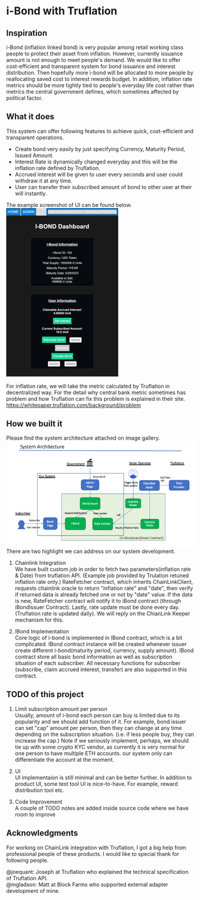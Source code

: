 # i-Bond with Truflation

## Inspiration
i-Bond (inflation linked bond) is very popular among retail working class people to protect their asset from inflation. However, currently issuance amount is not enough to meet people's demand.
We would like to offer cost-efficient and transparent system for bond issuance and interest distribution. Then hopefully more i-bond will be allocated to more people by reallocating saved cost to interest rewards budget.
In addition, inflation rate metrics should be more tightly tied to people's everyday life cost rather than metrics the central government defines, which sometimes affected by political factor.

## What it does
This system can offer following features to achieve quick, cost-efficient and transparent operations.
- Create bond very easily by just specifying Currency, Maturity Period, Issued Amount.
- Interest Rate is dynamically changed everyday and this will be the inflation rate defined by Truflation.
- Accrued interest will be given to user every seconds and user could withdraw it at any time.
- User can transfer their subscribed amount of bond to other user at their will instantly.

The example screenshot of UI can be found below.
<img src="https://github.com/kfujita0520/chainlink2022Spring/blob/main/docs/img/screen.png" alt="screenshot" width="300">


For inflation rate, we will take the metric calculated by Truflation in decentralized way. For the detail why central bank metric sometimes has problem and how Truflation can fix this problem is explained in their site.
https://whitepaper.truflation.com/background/problem


## How we built it
Please find the system architecture attached on image gallery.
![system_architecture](docs/img/system_architecture.png?raw=true)
There are two highlight we can address on our system development.

1) Chainlink Integration  
   We have built custom job in order to fetch two parameters(inflation rate & Date) from truflation API. (Example job provided by Trulation retuned inflation rate only.)
   RateFetcher contract, which inherits ChainLinkClient, requests chainlink oracle to return "inflation rate" and "date", then verify if returned data is already fetched one or not by "date" value. If the data is new, RateFetcher contract will notify it to iBond contract (through iBondIssuer Contract).
   Lastly, rate update must be done every day. (Truflation rate is updated daily). We will reply on the ChianLink Keeper mechanism for this.

2) IBond Implementation  
   Core logic of i-bond is implemented in IBond contract, which is a bit complicated. IBond contract instance will be created whenever issuer create different i-bond(maturity period, currency, supply amount).
   IBond contract store all basic bond information as well as subscription situation of each subscriber. All necessary functions for subscriber (subscribe, claim accrued interest, transfer) are also supported in this contract.


## TODO of this project
1) Limit subscription amount per person  
   Usually, amount of i-bond each person can buy is limited due to its popularity and we should add function of it. For example, bond issuer can set "cap" amount per person, then they can change at any time depending on the subscription situation. (i.e. if less people buy, they can increase the cap.)
   Note if we seriously implement, perhaps, we should tie up with some crypto KYC vendor, as currently it is very normal for one person to have multiple ETH accounts. our system only can differentiate the account at the moment.

2) UI  
    UI implementaion is still minimal and can be better further. In addition to product UI, some test tool UI is nice-to-have. 
For example, reward distribution tool etc.


3) Code Improvement  
   A couple of TODO notes are added inside source code where we have room to improve

## Acknowledgments
For working on ChainLink integration with Truflation, I got a big help from professional people of these products. 
I would like to special thank for following people. 

@joequant: Joseph at Truflation
who explained the technical specification of Truflation API.  
@mgladson: Matt at Block Farms
who supported external adapter development of mine. 